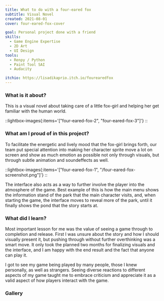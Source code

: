 ```yaml
---
title: What to do with a four-eared fox
subtitle: Visual Novel
created: 2021-08-01
cover: four-eared-fox-cover

goal: Personal project done with a friend
skills:
  - Game Engine Expertise
  - 2D Art
  - UI Design
tools:
  - Renpy / Python
  - Paint Tool SAI
  - Audacity

itchio: https://lisadikaprio.itch.io/fourearedfox
---
```


### What is it about?

This is a visual novel about taking care of a little fox-girl and helping her get familiar with the human world.

::lightbox-images{:items='["four-eared-fox-2", "four-eared-fox-3"]'}
::

### What am I proud of in this project?

To facilitate the energetic and lively mood that the fox-girl brings forth, our team put special attention into making her character sprite move a lot on screen and show as much emotion as possible not only through visuals, but through subtle animation and soundeffects as well.

::lightbox-images{:items='["four-eared-fox-1", "/four-eared-fox-screenshot.png"]'}
::

The interface also acts as a way to further involve the player into the atmosphere of the game. Best example of this is how the main menu shows the information stand of the park that the main character visits, and, when starting the game, the interface moves to reveal more of the park, until it finally shows the pond that the story starts at.

### What did I learn?

Most important lesson for me was the value of seeing a game through to completion and release. First I was unsure about the story and how I should visually present it, but pushing through without further overthinking was a smart move. It only took the planned two months for finalizing visuals and the interface, and I am happy with the end result and the fact that anyone can play it.

I got to see my game being played by many people, those I knew personally, as well as strangers. Seeing diverse reactions to different aspects of my game taught me to embrace criticism and appreciate it as a valid aspect of how players interact with the game.

### Gallery